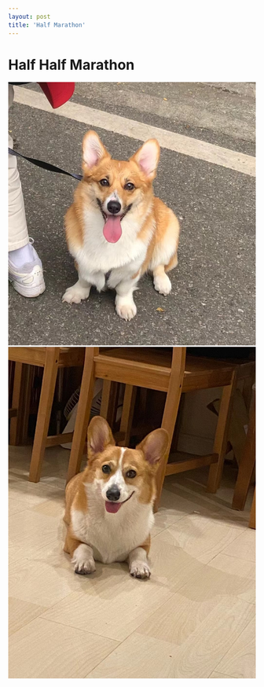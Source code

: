 ```yaml
---
layout: post
title: 'Half Marathon'
---
```


# Half Half Marathon
![](../assets/img/projects/proj-2/bm2.png)
![](../assets/img/projects/proj-2/bm3.png)